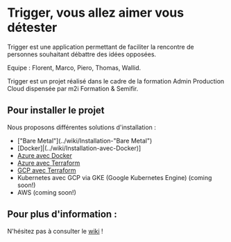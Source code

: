 # Trigger, vous allez aimer vous détester

Trigger est une application permettant de faciliter la rencontre de personnes souhaitant débattre des idées opposées.

Equipe : Florent, Marco, Piero, Thomas, Wallid.

Trigger est un projet réalisé dans le cadre de la formation Admin Production Cloud dispensée par m2i Formation & Semifir.

## Pour installer le projet
Nous proposons différentes solutions d'installation :
* ["Bare Metal"](../wiki/Installation-"Bare Metal")
* [Docker]|(../wiki/Installation-avec-Docker)]
* [Azure avec Docker](../wiki/Installation-Azure-avec-Docker)
* [Azure avec Terraform](../wiki/Installation-Azure-avec-Terraform)
* [GCP avec Terraform](../wiki/Installation-GCP-avec-Terraform)
* Kubernetes avec GCP via GKE (Google Kubernetes Engine) (coming soon!)
* AWS (coming soon!)


## Pour plus d'information :
N'hésitez pas à consulter le [wiki](https://github.com/vanoud/Trigger-project/wiki/) !